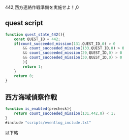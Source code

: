 442,西方連絡作戦準備を実施せよ！,0

## quest script
``` js
function quest_state_442(){
	const QUEST_ID = 442;
	if(count_succeeded_mission(131,QUEST_ID,0) > 0
		&& count_succeeded_mission(133,QUEST_ID,0) > 0
		&& count_succeeded_mission(29,QUEST_ID,0) > 0
		&& count_succeeded_mission(30,QUEST_ID,0) > 0
		){
		return 1;
	}
	return 0;
}
```

## 西方海域偵察作戦
``` js
function is_enabled(precheck){
	return count_succeeded_mission(131,442,0) < 1;
}
#include "scripts/eventlog_include.txt"
```

以下略

